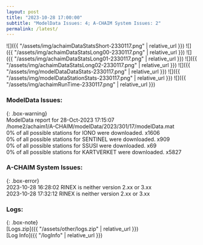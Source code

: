 ```yaml
---
layout: post
title: "2023-10-28 17:00:00"
subtitle: "ModelData Issues: 4; A-CHAIM System Issues: 2"
permalink: /latest/
---
```


![]({{ "/assets/img/achaimDataStatsShort-2330117.png" | relative_url }})
![]({{ "/assets/img/achaimDataStatsLong00-2330117.png" | relative_url }})
![]({{ "/assets/img/achaimDataStatsLong01-2330117.png" | relative_url }})
![]({{ "/assets/img/achaimDataStatsLong02-2330117.png" | relative_url }})
![]({{ "/assets/img/modelDataDataStats-2330117.png" | relative_url }})
![]({{ "/assets/img/modelDataStationStats-2330117.png" | relative_url }})
![]({{ "/assets/img/achaimRunTime-2330117.png" | relative_url }})


### ModelData Issues:  
  
{: .box-warning}  
 ModelData report for 28-Oct-2023 17:15:07   
 /home2/achaim1/A-CHAIM/modelData/2023/301/17/modelData.mat   
 0% of all possible stations for IONO were downloaded. x1606   
 0% of all possible stations for SENTINEL were downloaded. x909   
 0% of all possible stations for SSUSI were downloaded. x69   
 0% of all possible stations for KARTVERKET were downloaded. x5827   
  
### A-CHAIM System Issues:  
  
{: .box-error}  
2023-10-28 16:28:02 RINEX is neither version 2.xx or 3.xx  
2023-10-28 17:32:12 RINEX is neither version 2.xx or 3.xx  

### Logs:  
  
{: .box-note}  
[Logs.zip]({{ "/assets/other/logs.zip" | relative_url }})  
[Log Info]({{ "/logInfo" | relative_url }})  
